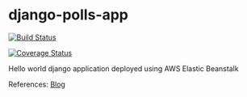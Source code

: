 # django-polls-app

[![Build Status](https://app.travis-ci.com/himanshu1196/django-polls-app.svg?branch=main)](https://app.travis-ci.com/himanshu1196/django-polls-app)

[![Coverage Status](https://coveralls.io/repos/github/himanshu1196/django-polls-app/badge.svg?branch=)](https://coveralls.io/github/himanshu1196/django-polls-app?branch=)

Hello world django application deployed using AWS Elastic Beanstalk

References:
[Blog](https://testdriven.io/blog/django-elastic-beanstalk/#debugging-elastic-beanstalk)
